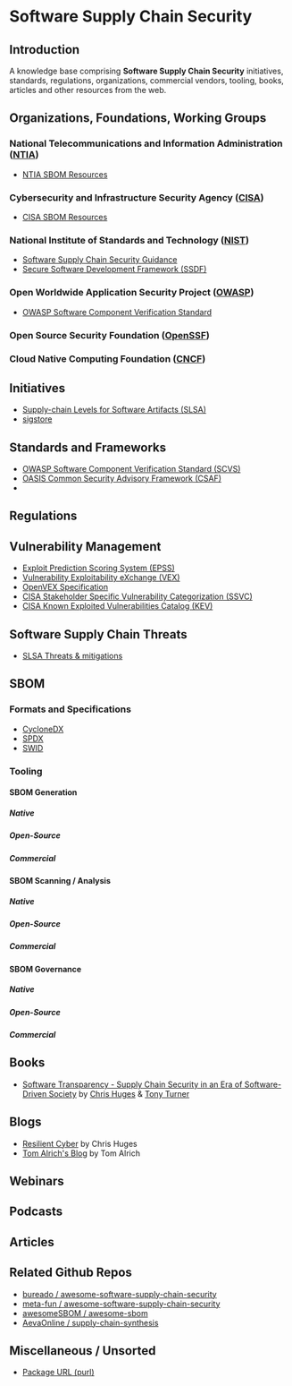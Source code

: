 # Software Supply Chain Security

## Introduction
A knowledge base comprising **Software Supply Chain Security** initiatives, standards, regulations, organizations, commercial vendors, tooling, books, articles and other resources from the web.

## Organizations, Foundations, Working Groups
### National Telecommunications and Information Administration ([NTIA](https://www.ntia.gov/))
* [NTIA SBOM Resources](https://www.ntia.gov/page/software-bill-materials)
### Cybersecurity and Infrastructure Security Agency ([CISA](https://www.cisa.gov/))
* [CISA SBOM Resources](https://www.cisa.gov/sbom)
### National Institute of Standards and Technology ([NIST](https://www.nist.gov/))
* [Software Supply Chain Security Guidance](https://www.nist.gov/itl/executive-order-14028-improving-nations-cybersecurity/software-supply-chain-security-guidance)
* [Secure Software Development Framework (SSDF)](https://csrc.nist.gov/Projects/ssdf)
### Open Worldwide Application Security Project ([OWASP](https://owasp.org/))
* [OWASP Software Component Verification Standard](https://owasp.org/www-project-software-component-verification-standard/)
### Open Source Security Foundation ([OpenSSF](https://openssf.org/))

### Cloud Native Computing Foundation ([CNCF](https://www.cncf.io/))

## Initiatives
* [Supply-chain Levels for Software Artifacts (SLSA)](https://slsa.dev/)
* [sigstore](https://www.sigstore.dev/)

## Standards and Frameworks
* [OWASP Software Component Verification Standard (SCVS)](https://owasp.org/www-project-software-component-verification-standard/)
* [OASIS Common Security Advisory Framework (CSAF)](https://www.oasis-open.org/committees/tc_home.php?wg_abbrev=csaf)
* 

## Regulations

## Vulnerability Management
* [Exploit Prediction Scoring System (EPSS)](https://www.first.org/epss/)
* [Vulnerability Exploitability eXchange (VEX)](https://www.ntia.gov/files/ntia/publications/vex_one-page_summary.pdf)
* [OpenVEX Specification](https://github.com/openvex/spec)
* [CISA Stakeholder Specific Vulnerability Categorization (SSVC)](https://www.cisa.gov/stakeholder-specific-vulnerability-categorization-ssvc)
* [CISA Known Exploited Vulnerabilities Catalog (KEV)](https://www.cisa.gov/known-exploited-vulnerabilities-catalog)

## Software Supply Chain Threats
* [SLSA Threats & mitigations](https://slsa.dev/spec/v1.0/threats)

## SBOM
### Formats and Specifications
* [CycloneDX](https://cyclonedx.org/)
* [SPDX](https://spdx.dev/)
* [SWID](https://csrc.nist.gov/projects/Software-Identification-SWID)

### Tooling

#### SBOM Generation
##### Native
##### Open-Source
##### Commercial

#### SBOM Scanning / Analysis
##### Native
##### Open-Source
##### Commercial

#### SBOM Governance
##### Native
##### Open-Source
##### Commercial



## Books
* [Software Transparency - Supply Chain Security in an Era of Software-Driven Society](https://www.amazon.com/Software-Transparency-Security-Software-Driven-Society/dp/1394158483) by [Chris Huges](https://www.linkedin.com/in/resilientcyber/) & [Tony Turner](https://www.linkedin.com/in/tonyturnercissp/) 
## Blogs
* [Resilient Cyber](https://resilientcyber.substack.com/) by Chris Huges
* [Tom Alrich's Blog](http://tomalrichblog.blogspot.com/) by Tom Alrich

## Webinars
## Podcasts
## Articles
## Related Github Repos
* [bureado / awesome-software-supply-chain-security](https://github.com/bureado/awesome-software-supply-chain-security)
* [meta-fun / awesome-software-supply-chain-security](https://github.com/meta-fun/awesome-software-supply-chain-security)
* [awesomeSBOM / awesome-sbom](https://github.com/awesomeSBOM/awesome-sbom)
* [AevaOnline / supply-chain-synthesis](https://github.com/AevaOnline/supply-chain-synthesis/)
## Miscellaneous / Unsorted
* [Package URL (purl)](https://github.com/package-url/purl-spec)

